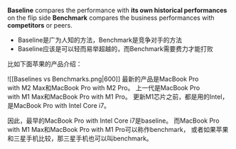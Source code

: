 **Baseline** compares the performance with **its own historical performances** on the flip side **Benchmark** compares the business performances with **competitors** or peers.

 - Baseline是广为人知的方法，Benchmark是竞争对手的方法
 - Baseline应该是可以轻而易举超越的，而Benchmark需要费力才能打败

比如下面苹果的产品介绍：

![[Baselines vs Benchmarks.png|600]]
最新的产品是MacBook Pro with M2 Max和MacBook Pro with M2 Pro。
上一代是MacBook Pro with M1 Max和MacBook Pro with M1 Pro。
更新M1芯片之前，都是用的Intel，是MacBook Pro with Intel Core i7。

因此，最早的MacBook Pro with Intel Core i7是baseline。
而MacBook Pro with M1 Max和MacBook Pro with M1 Pro可以称作benchmark， 或者如果苹果和三星手机比较，那三星手机也可以叫benchmark。